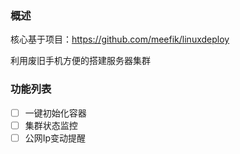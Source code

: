 ### 概述

核心基于项目：https://github.com/meefik/linuxdeploy

利用废旧手机方便的搭建服务器集群

### 功能列表
- [ ] 一键初始化容器
- [ ] 集群状态监控
- [ ] 公网Ip变动提醒